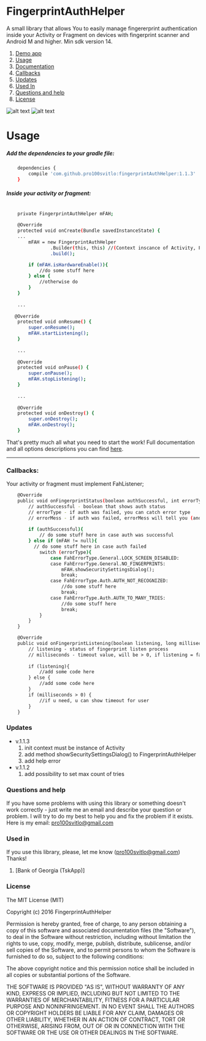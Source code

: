 # FingerprintAuthHelper
A small library that allows You to easily manage fingererprint authentication inside your Activity or Fragment on devices with fingerprint scanner and Android M and higher.
Min sdk version 14.

1. [Demo app](https://play.google.com/store/apps/details?id=com.pro100svitlo.fingerprintauthdemo)
2. [Usage](#usage)
3. [Documentation](Docs.md)
3. [Callbacks](#callbacks)
4. [Updates](#updates)
5. [Used In](#used-in)
6. [Questions and help](#questions-and-help)
7. [License](#license)

![alt text](screenshots/sc_0.png "Touch sensor")
![alt text](screenshots/sc_1.png "Try in")


# Usage
##### Add the dependencies to your gradle file:
```sh
    dependencies {
        compile 'com.github.pro100svitlo:fingerprintAuthHelper:1.1.3'
    }
```

##### Inside your activity or fragment:

```sh

    private FingerprintAuthHelper mFAH;
    
    @Override
    protected void onCreate(Bundle savedInstanceState) {
    ...
        mFAH = new FingerprintAuthHelper
                .Builder(this, this) //(Context inscance of Activity, FahListener)
                .build();

        if (mFAH.isHardwareEnable()){
            //do some stuff here
        } else {
            //otherwise do
        }
    }
    
    ...
    
   @Override
    protected void onResume() {
        super.onResume();
        mFAH.startListening();
    }
 
    ...
    
    @Override
    protected void onPause() {
        super.onPause();
        mFAH.stopListening();
    }
 
    ...
    
    @Override
    protected void onDestroy() {
        super.onDestroy();
        mFAH.onDestroy();
    }
```
That's pretty much all what you need to start the work!
Full documentation and all options descriptions you can find [here](Docs.md).

---

### Callbacks:

Your activity or fragment must implement FahListener;
 
```sh
    @Override
    public void onFingerprintStatus(boolean authSuccessful, int errorType, CharSequence errorMess) {
        // authSuccessful - boolean that shows auth status
        // errorType - if auth was failed, you can catch error type
        // errorMess - if auth was failed, errorMess will tell you (and user) the reason
        
        if (authSuccessful){
            // do some stuff here in case auth was successful
        } else if (mFAH != null){
          // do some stuff here in case auth failed
            switch (errorType){
                case FahErrorType.General.LOCK_SCREEN_DISABLED:
                case FahErrorType.General.NO_FINGERPRINTS:
                    mFAH.showSecuritySettingsDialog();
                    break;
                case FahErrorType.Auth.AUTH_NOT_RECOGNIZED:
                    //do some stuff here
                    break;
                case FahErrorType.Auth.AUTH_TO_MANY_TRIES:
                    //do some stuff here
                    break;
            }
        }
    }

    @Override
    public void onFingerprintListening(boolean listening, long milliseconds) {
        // listening - status of fingerprint listen process
        // milliseconds - timeout value, will be > 0, if listening = false & errorType = AUTH_TO_MANY_TRIES
        
        if (listening){
            //add some code here
        } else {
            //add some code here
        }
        if (milliseconds > 0) {
            //if u need, u can show timeout for user
        }
    }
```

### Updates
* v.1.1.3
    1. init context must be instance of Activity
    2. add method showSecuritySettingsDialog() to FingerprintAuthHelper
    3. add help error
* v.1.1.2
    1. add possibility to set max count of tries

### Questions and help
If you have some problems with using this library or something doesn't work correctly - just write me an email and describe your question or problem. I will try to do my best to help you and fix the problem if it exists. Here is my email: pro100svitlo@gmail.com

### Used in
If you use this library, please, let me know (pro100svitlo@gmail.com)
Thanks!

1. [Bank of Georgia (TskApp)]


### License
The MIT License (MIT)

Copyright (c) 2016 FingerprintAuthHelper

Permission is hereby granted, free of charge, to any person obtaining a copy
of this software and associated documentation files (the "Software"), to deal
in the Software without restriction, including without limitation the rights
to use, copy, modify, merge, publish, distribute, sublicense, and/or sell
copies of the Software, and to permit persons to whom the Software is
furnished to do so, subject to the following conditions:

The above copyright notice and this permission notice shall be included in all
copies or substantial portions of the Software.

THE SOFTWARE IS PROVIDED "AS IS", WITHOUT WARRANTY OF ANY KIND, EXPRESS OR
IMPLIED, INCLUDING BUT NOT LIMITED TO THE WARRANTIES OF MERCHANTABILITY,
FITNESS FOR A PARTICULAR PURPOSE AND NONINFRINGEMENT. IN NO EVENT SHALL THE
AUTHORS OR COPYRIGHT HOLDERS BE LIABLE FOR ANY CLAIM, DAMAGES OR OTHER
LIABILITY, WHETHER IN AN ACTION OF CONTRACT, TORT OR OTHERWISE, ARISING FROM,
OUT OF OR IN CONNECTION WITH THE SOFTWARE OR THE USE OR OTHER DEALINGS IN THE
SOFTWARE.
